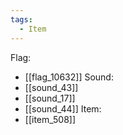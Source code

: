 ```yaml
---
tags:
  - Item
---
```

Flag:
- [[flag_10632]]
Sound:
- [[sound_43]]
- [[sound_17]]
- [[sound_44]]
Item:
- [[item_508]]
